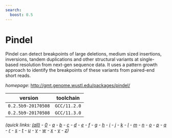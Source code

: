 ```yaml
---
search:
  boost: 0.5
---
```

# Pindel

Pindel can detect breakpoints of large deletions, medium sized  insertions, inversions, tandem duplications and other structural variants at single-based  resolution from next-gen sequence data. It uses a pattern growth approach to identify the  breakpoints of these variants from paired-end short reads.

*homepage*: <http://gmt.genome.wustl.edu/packages/pindel/>

version | toolchain
--------|----------
``0.2.5b9-20170508`` | ``GCC/11.2.0``
``0.2.5b9-20170508`` | ``GCC/11.3.0``


*(quick links: [(all)](../index.md) - [0](../0/index.md) - [a](../a/index.md) - [b](../b/index.md) - [c](../c/index.md) - [d](../d/index.md) - [e](../e/index.md) - [f](../f/index.md) - [g](../g/index.md) - [h](../h/index.md) - [i](../i/index.md) - [j](../j/index.md) - [k](../k/index.md) - [l](../l/index.md) - [m](../m/index.md) - [n](../n/index.md) - [o](../o/index.md) - [p](../p/index.md) - [q](../q/index.md) - [r](../r/index.md) - [s](../s/index.md) - [t](../t/index.md) - [u](../u/index.md) - [v](../v/index.md) - [w](../w/index.md) - [x](../x/index.md) - [y](../y/index.md) - [z](../z/index.md))*

